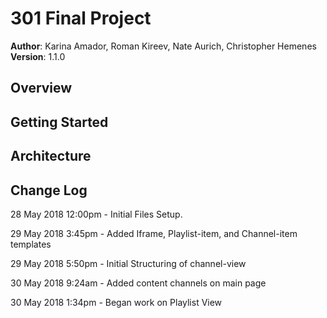 # 301 Final Project

**Author**: Karina Amador, Roman Kireev, Nate Aurich, Christopher Hemenes
**Version**: 1.1.0 

## Overview
<!-- Provide a high level overview of what this application is and why you are building it, beyond the fact that it's an assignment for a Code Fellows 301 class. (i.e. What's your problem domain?) -->

## Getting Started
<!-- What are the steps that a user must take in order to build this app on their own machine and get it running? -->

## Architecture
<!-- Provide a detailed description of the application design. What technologies (languages, libraries, etc) you're using, and any other relevant design information. -->

## Change Log
<!-- Use this are to document the iterative changes made to your application as each feature is successfully implemented. Use time stamps. Here's an examples:-->

28 May 2018 12:00pm - Initial Files Setup.

29 May 2018 3:45pm - Added Iframe, Playlist-item, and Channel-item templates

29 May 2018 5:50pm - Initial Structuring of channel-view

30 May 2018 9:24am - Added content channels on main page

30 May 2018 1:34pm - Began work on Playlist View